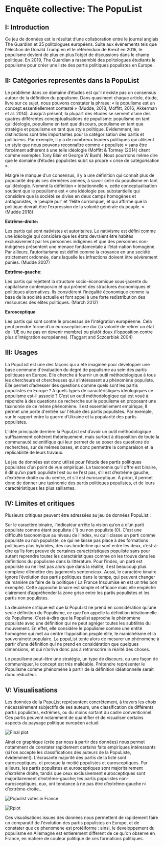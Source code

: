 # Enquête collective: The PopuList

## I: Introduction 

Ce jeu de données est le résultat d’une collaboration entre le journal anglais The Guardian et 35 politologues européens. Suite aux événements tels que l'élection de Donald Trump en et le référendum de Brexit en 2016, le populisme devient de plus en plus l’objet de discussions dans le champ politique. En 2019, The Guardian a rassemblé des politologues étudiants le populisme pour créer une liste des partis politiques populistes en Europe.

## II: Catégories representés dans la PopuList

Le problème dans ce domaine d’études est qu’il n’existe pas un consensus autour de la définition du populisme. Dans quasiment chaque article, étude, livre sur ce sujet, nous pouvons constater la phrase: « le populisme est un concept essentiellement contesté » (Mudde, 2018; Moffitt, 2016; Akkerman et al. 2014). Jusqu’à présent, la plupart des études se servent d’une des quatres différentes conceptualisations de populisme: populisme en tant qu’idéologie, populisme en tant que discours, populisme en tant que stratégie et populisme en tant que style politique. Evidemment, les distinctions sont très importantes pour la catégorisation des partis et politiciens. Par exemple, il y a de nombreux leaders politiques qui utilisent un style que nous pouvons reconnaître comme « populiste » sans être forcément adhérent à une telle idéologie (Moffitt & Tormey (2014) citent comme exemples Tony Blair et George W Bush). Nous pourrions même dire que le domaine d’études populistes subit sa propre « crise de catégorisation ». 

Malgré le manque d’un consensus, il y a une définition qui connaît plus de popularité depuis ces dernières années, à savoir celle du populisme en tant qu’idéologie. Nommé la définition « idéationnelle », cette conceptualisation soutient que le populisme est « une idéologie peu substantielle qui considère que la société se divise en deux camps homogènes et antagonistes, le ‘peuple pur’ et ‘l’élite corrompue’, et qui affirme que la politique devrait être l’expression de la volonté générale du peuple. » (Mudde 2018) 

**Extrême-droite:**

Les partis qui sont nativistes et autoritaires. Le nativisme est défini comme une idéologie qui considère que les états devraient être habités exclusivement par les personnes indigènes et que des personnes non-indigènes présentent une menace fondamentale à l’état-nation homogène. Par ailleurs, l’autoritarisme est défini comme la croyance en une société strictement ordonnée, dans laquelle les infractions doivent être sévèrement punies. (Mudde 2007)


**Extrême-gauche:**

Les partis qui rejettent la structure socio-économique sous-jacente du capitalisme contemporain et qui prônent des structures économiques et politiques alternatives. Ils considèrent l’inégalité économique comme la base de la société actuelle et font appel à une forte redistribution des ressources des élites politiques. (March 2012)

**Eurosceptique**

Les partis qui sont contre le processus de l’intégration européenne. Cela peut prendre forme d’un euroscepticisme dur (la volonté de retirer un état de l’UE ou ne pas en devenir membre) ou plutôt doux (l’opposition contre plus d’intégration européenne). (Taggart and Sczcerbiak 2004)

## III: Usages

La PopuList est une des façons qui a été imaginée pour développer une base commune d'évaluation du degré de populisme au sein des partis politiques en Europe. Elle cherche à fournir un outil méthodologique à tous les chercheurs et chercheuses qui s’intéressent au phénomène populiste.  Elle permet d’adresser des questions comme quels sont les partis populistes en Europe ?  A quels types de caractéristiques idéologiques ce populisme est-il associé ?
C’est un outil méthodologique qui est voué à répondre à des questions de recherche sur le populisme en proposant une taxinomie de ce même phénomène.  Il est essentiellement empirique, Il permet une porte d'entrée sur l'étude des partis populistes. Par exemple, sur le rapport entre la guerre d’Ukraine et la popularité des partis populistes.

L’idée principale derrière la PopuList est d’avoir un outil méthodologique suffisamment cohérent théoriquement, mais surtout à disposition de toute la communauté scientifique qui leur permet de se poser des questions de recherches, sur de mêmes bases, et donc permettre la comparaison et la réplicabilité de leurs travaux.

Le jeu de données est donc utilisé pour l’étude des partis politiques populistes d’un point de vue empirique. La taxonomie qu’il offre est binaire, il dit qu’un parti populiste l’est ou ne l’est pas, s’il est d’extrême gauche, d’extrême droite ou du centre, et s’il est eurosceptique. À priori, il permet donc de donner une taxinomie des partis politiques populistes, et de leurs caractéristiques les plus saillantes.

## IV: Limites et critiques

Plusieurs critiques peuvent être adressées au jeu de données PopuList :

Sur le caractère binaire, l’indicateur arrête la vision qu’on a d’un parti populiste comme étant populiste ( 1)  ou non populiste (0). C’est une difficulté taxonomique au niveau de l’index, vu qu’il classe un parti comme populiste ou non populiste, ce qui ne laisse pas place à des formations politiques plus hybrides, des cas borderline qui sont entre les deux, c’est-à-dire qu’ils font preuve de certaines caractéristiques populiste sans pour autant reprendre toutes les caractéristiques comme on les trouve dans les définitions du populisme dans la littérature.  Pour l’index, un parti est populiste ou ne l’est pas alors que dans la réalité, il est beaucoup plus complexe d’émettre des jugements sentencieux. Aussi, le caractère binaire ignore l’évolution des partis politiques dans le temps, qui peuvent changer de manière de faire de la politique ( La France Insoumise en est un très bon exemple). Cette approche binaire est simple et efficace mais elle empêche clairement d’appréhender la zone grise entre les partis populistes et les partis non populistes.

La deuxième critique est que la PopuList ne prend en considération qu’une seule définition du Populisme, ce que l’on appelle la définition idéationnelle du Populisme. C’est-à-dire que la Populist approche le phénomène populiste avec une définition qui ne peut agréger toutes les subtilités du mouvement. En effet, elle considère le populisme comme une entité homogène qui met au centre l’opposition peuple élite, le manichéisme et la souveraineté populaire. La popuList tente alors de mesurer un phénomène à partir d’une définition qui ne prend en considération que quelques dimensions, et qui n’arrive donc pas à retranscrire la réalité des choses.

Le populisme peut-être une stratégie, un type de discours, ou une façon de communiquer, le concept est très malléable. Prétendre représenter le Populisme comme phénomène à partir de la définition idéationnelle serait donc réducteur.

## V: Visualisations

Les données de la PopuList représentent concrètement, à travers les choix nécessairement subjectifs de ses auteurs, une classification de différents partis populistes, extrêmes, ou du moins sortant du cadre conventionnel. Ces partis peuvent notamment de quantifier et de visualiser certains aspects du paysage politique européen actuel.

![Final plot](https://user-images.githubusercontent.com/115630365/203574022-d9f7fd77-6809-4237-ba88-09fa04f6911a.png)

Ainsi ce graphique (crée par nous à partir des données) nous permet notamment de constater rapidement certains faits empiriques intéressants (si l’on accepte les classifications des auteurs de la PopuListe, évidemment). L’écrasante majorité des partis de la liste sont eurosceptiques, et presque la moitié populistes et eurosceptiques. Par ailleurs, les partis populistes et eurosceptiques sont majoritairement d’extrême droite, tandis que ceux exclusivement eurosceptiques sont majoritairement d’extrême-gauche; les partis populistes non-eurosceptiques, eux, ont tendance à ne pas être d’extrême-gauche ni d’extrême-droite… 


![Populist votes in France](https://user-images.githubusercontent.com/115630365/203574026-14ad8232-b423-4a48-bb6c-dbb657fbf0a3.png)

![Rplot](https://user-images.githubusercontent.com/115630365/203574030-5718b060-a203-4df9-ae43-ed5affb1585c.png)

Ces visualisations issues des données nous permettent de rapidement faire un comparatif de l'évolution des partis populistes en Europe, et de constater que ce phenomène est protéiforme : ainsi, le developpement du populisme en Allemagne est entierement different de ce qu'on observe en France, en matiere de couleur politique de ces formations politiques.


